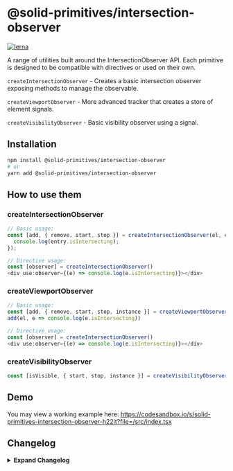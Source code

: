 # @solid-primitives/intersection-observer

[![lerna](https://img.shields.io/badge/maintained%20with-lerna-cc00ff.svg)](https://lerna.js.org/)

A range of utilities built around the IntersectionObserver API. Each primitive is designed to be compatible with directives or used on their own.

`createIntersectionObserver` - Creates a basic intersection observer exposing methods to manage the observable.

`createViewportObserver` - More advanced tracker that creates a store of element signals.

`createVisibilityObserver` - Basic visibility observer using a signal.

## Installation

```bash
npm install @solid-primitives/intersection-observer
# or
yarn add @solid-primitives/intersection-observer
```

## How to use them

### createIntersectionObserver

```ts
// Basic usage:
const [add, { remove, start, stop }] = createIntersectionObserver(el, entries => {
  console.log(entry.isIntersecting);
});

// Directive usage:
const [observer] = createIntersectionObserver()
<div use:observer={(e) => console.log(e.isIntersecting)}></div>
```

### createViewportObserver

```ts
// Basic usage:
const [add, { remove, start, stop, instance }] = createViewportObserver(els, e => {...});
add(el, e => console.log(e.isIntersecting))

// Directive usage:
const [observer] = createIntersectionObserver()
<div use:observer={(e) => console.log(e.isIntersecting)}></div>
```

### createVisibilityObserver

```ts
const [isVisible, { start, stop, instance }] = createVisibilityObserver(() => el, { once: true });
```

## Demo

You may view a working example here: https://codesandbox.io/s/solid-primitives-intersection-observer-h22it?file=/src/index.tsx

## Changelog

<details>
<summary><b>Expand Changelog</b></summary>

0.0.108

Committing first version of primitive.

1.0.0

Minor improvements to structure.

1.1.0

Major improvements to types and breaking changes of the interface.

</details>
